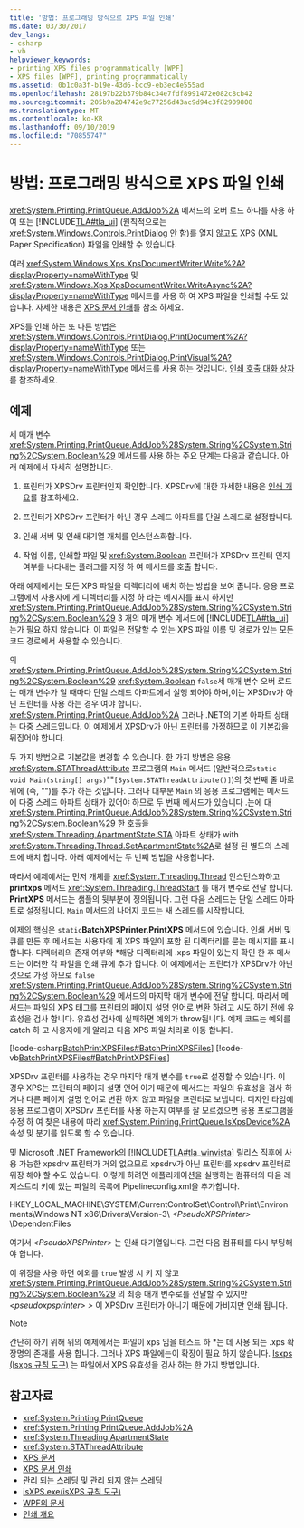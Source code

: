 ```yaml
---
title: '방법: 프로그래밍 방식으로 XPS 파일 인쇄'
ms.date: 03/30/2017
dev_langs:
- csharp
- vb
helpviewer_keywords:
- printing XPS files programmatically [WPF]
- XPS files [WPF], printing programmatically
ms.assetid: 0b1c0a3f-b19e-43d6-bcc9-eb3ec4e555ad
ms.openlocfilehash: 28197b22b379b84c34e7fdf8991472e082c8cb42
ms.sourcegitcommit: 205b9a204742e9c77256d43ac9d94c3f82909808
ms.translationtype: MT
ms.contentlocale: ko-KR
ms.lasthandoff: 09/10/2019
ms.locfileid: "70855747"
---
```

# <a name="how-to-programmatically-print-xps-files"></a>방법: 프로그래밍 방식으로 XPS 파일 인쇄

<xref:System.Printing.PrintQueue.AddJob%2A> 메서드의 오버 로드 하나를 사용 하 여 또는 [!INCLUDE[TLA#tla_ui](../../../../includes/tlasharptla-ui-md.md)] (원칙적으로는 <xref:System.Windows.Controls.PrintDialog> 안 함)를 열지 않고도 XPS (XML Paper Specification) 파일을 인쇄할 수 있습니다.

여러 <xref:System.Windows.Xps.XpsDocumentWriter.Write%2A?displayProperty=nameWithType> 및<xref:System.Windows.Xps.XpsDocumentWriter.WriteAsync%2A?displayProperty=nameWithType> 메서드를 사용 하 여 XPS 파일을 인쇄할 수도 있습니다. 자세한 내용은 [XPS 문서 인쇄](https://docs.microsoft.com/previous-versions/dotnet/netframework-3.5/ms771525(v=vs.90))를 참조 하세요.

XPS를 인쇄 하는 또 다른 방법은 <xref:System.Windows.Controls.PrintDialog.PrintDocument%2A?displayProperty=nameWithType> 또는 <xref:System.Windows.Controls.PrintDialog.PrintVisual%2A?displayProperty=nameWithType> 메서드를 사용 하는 것입니다. [인쇄 호출 대화 상자](how-to-invoke-a-print-dialog.md)를 참조하세요.

## <a name="example"></a>예제

세 매개 변수 <xref:System.Printing.PrintQueue.AddJob%28System.String%2CSystem.String%2CSystem.Boolean%29> 메서드를 사용 하는 주요 단계는 다음과 같습니다. 아래 예제에서 자세히 설명합니다.

1. 프린터가 XPSDrv 프린터인지 확인합니다. XPSDrv에 대한 자세한 내용은 [인쇄 개요](printing-overview.md)를 참조하세요.

2. 프린터가 XPSDrv 프린터가 아닌 경우 스레드 아파트를 단일 스레드로 설정합니다.

3. 인쇄 서버 및 인쇄 대기열 개체를 인스턴스화합니다.

4. 작업 이름, 인쇄할 파일 및 <xref:System.Boolean> 프린터가 XPSDrv 프린터 인지 여부를 나타내는 플래그를 지정 하 여 메서드를 호출 합니다.

아래 예제에서는 모든 XPS 파일을 디렉터리에 배치 하는 방법을 보여 줍니다. 응용 프로그램에서 사용자에 게 디렉터리를 지정 하 라는 메시지를 표시 하지만 <xref:System.Printing.PrintQueue.AddJob%28System.String%2CSystem.String%2CSystem.Boolean%29> 3 개의 매개 변수 메서드에 [!INCLUDE[TLA#tla_ui](../../../../includes/tlasharptla-ui-md.md)]는가 필요 하지 않습니다. 이 파일은 전달할 수 있는 XPS 파일 이름 및 경로가 있는 모든 코드 경로에서 사용할 수 있습니다.

의 <xref:System.Printing.PrintQueue.AddJob%28System.String%2CSystem.String%2CSystem.Boolean%29> <xref:System.Boolean> `false`세 매개 변수 오버 로드는 매개 변수가 일 때마다 단일 스레드 아파트에서 실행 되어야 하며,이는 XPSDrv가 아닌 프린터를 사용 하는 경우 여야 합니다. <xref:System.Printing.PrintQueue.AddJob%2A> 그러나 .NET의 기본 아파트 상태는 다중 스레드입니다. 이 예제에서 XPSDrv가 아닌 프린터를 가정하므로 이 기본값을 뒤집어야 합니다.

두 가지 방법으로 기본값을 변경할 수 있습니다. 한 가지 방법은 응용 <xref:System.STAThreadAttribute> 프로그램의 `Main` 메서드 (일반적으로`static void Main(string[] args)`""`[System.STAThreadAttribute()]`)의 첫 번째 줄 바로 위에 (즉, "")를 추가 하는 것입니다. 그러나 대부분 `Main` 의 응용 프로그램에는 메서드에 다중 스레드 아파트 상태가 있어야 하므로 두 번째 메서드가 있습니다 .는에 대 <xref:System.Printing.PrintQueue.AddJob%28System.String%2CSystem.String%2CSystem.Boolean%29> 한 호출을 <xref:System.Threading.ApartmentState.STA> 아파트 상태가 with <xref:System.Threading.Thread.SetApartmentState%2A>로 설정 된 별도의 스레드에 배치 합니다. 아래 예제에서는 두 번째 방법을 사용합니다.

따라서 예제에서는 먼저 개체를 <xref:System.Threading.Thread> 인스턴스화하고 **printxps** 메서드 <xref:System.Threading.ThreadStart> 를 매개 변수로 전달 합니다. **PrintXPS** 메서드는 샘플의 뒷부분에 정의됩니다. 그런 다음 스레드는 단일 스레드 아파트로 설정됩니다. `Main` 메서드의 나머지 코드는 새 스레드를 시작합니다.

예제의 핵심은 `static`**BatchXPSPrinter.PrintXPS** 메서드에 있습니다. 인쇄 서버 및 큐를 만든 후 메서드는 사용자에 게 XPS 파일이 포함 된 디렉터리를 묻는 메시지를 표시 합니다. 디렉터리의 존재 여부와 \*해당 디렉터리에 .xps 파일이 있는지 확인 한 후 메서드는 이러한 각 파일을 인쇄 큐에 추가 합니다. 이 예제에서는 프린터가 XPSDrv가 아닌 것으로 가정 하므로 `false` <xref:System.Printing.PrintQueue.AddJob%28System.String%2CSystem.String%2CSystem.Boolean%29> 메서드의 마지막 매개 변수에 전달 합니다. 따라서 메서드는 파일의 XPS 태그를 프린터의 페이지 설명 언어로 변환 하려고 시도 하기 전에 유효성을 검사 합니다. 유효성 검사에 실패하면 예외가 throw됩니다. 예제 코드는 예외를 catch 하 고 사용자에 게 알리고 다음 XPS 파일 처리로 이동 합니다.

[!code-csharp[BatchPrintXPSFiles#BatchPrintXPSFiles](~/samples/snippets/csharp/VS_Snippets_Wpf/BatchPrintXPSFiles/CSharp/Program.cs#batchprintxpsfiles)]
[!code-vb[BatchPrintXPSFiles#BatchPrintXPSFiles](~/samples/snippets/visualbasic/VS_Snippets_Wpf/BatchPrintXPSFiles/visualbasic/program.vb#batchprintxpsfiles)]

XPSDrv 프린터를 사용하는 경우 마지막 매개 변수를 `true`로 설정할 수 있습니다. 이 경우 XPS는 프린터의 페이지 설명 언어 이기 때문에 메서드는 파일의 유효성을 검사 하거나 다른 페이지 설명 언어로 변환 하지 않고 파일을 프린터로 보냅니다. 디자인 타임에 응용 프로그램이 XPSDrv 프린터를 사용 하는지 여부를 잘 모르겠으면 응용 프로그램을 수정 하 여 찾은 내용에 따라 <xref:System.Printing.PrintQueue.IsXpsDevice%2A> 속성 및 분기를 읽도록 할 수 있습니다.

및 Microsoft .NET Framework의 [!INCLUDE[TLA#tla_winvista](../../../../includes/tlasharptla-winvista-md.md)] 릴리스 직후에 사용 가능한 xpsdrv 프린터가 거의 없으므로 xpsdrv가 아닌 프린터를 xpsdrv 프린터로 위장 해야 할 수도 있습니다. 이렇게 하려면 애플리케이션을 실행하는 컴퓨터의 다음 레지스트리 키에 있는 파일의 목록에 Pipelineconfig.xml을 추가합니다.

HKEY_LOCAL_MACHINE\SYSTEM\CurrentControlSet\Control\Print\Environments\Windows NT x86\Drivers\Version-3\\ *\<PseudoXPSPrinter>* \DependentFiles

여기서 *\<PseudoXPSPrinter>* 는 인쇄 대기열입니다. 그런 다음 컴퓨터를 다시 부팅해야 합니다.

이 위장을 사용 하면 예외를 `true` 발생 시 키 지 않고 <xref:System.Printing.PrintQueue.AddJob%28System.String%2CSystem.String%2CSystem.Boolean%29> 의 최종 매개 변수로를 전달할 수 있지만  *\<pseudoxpsprinter> >* 이 XPSDrv 프린터가 아니기 때문에 가비지만 인쇄 됩니다.

> [!NOTE]
> 간단히 하기 위해 위의 예제에서는 파일이 xps 임을 테스트 하 \*는 데 사용 되는 .xps 확장명의 존재를 사용 합니다. 그러나 XPS 파일에는이 확장이 필요 하지 않습니다. [Isxps (Isxps 규칙 도구)](https://docs.microsoft.com/previous-versions/dotnet/netframework-4.0/aa348104(v=vs.100)) 는 파일에서 XPS 유효성을 검사 하는 한 가지 방법입니다.

## <a name="see-also"></a>참고자료

- <xref:System.Printing.PrintQueue>
- <xref:System.Printing.PrintQueue.AddJob%2A>
- <xref:System.Threading.ApartmentState>
- <xref:System.STAThreadAttribute>
- [XPS 문서](/windows/desktop/printdocs/documents)
- [XPS 문서 인쇄](https://docs.microsoft.com/previous-versions/dotnet/netframework-3.5/ms771525(v=vs.90))
- [관리 되는 스레딩 및 관리 되지 않는 스레딩](https://docs.microsoft.com/previous-versions/dotnet/netframework-4.0/5s8ee185(v=vs.100))
- [isXPS.exe(isXPS 규칙 도구)](https://docs.microsoft.com/previous-versions/dotnet/netframework-4.0/aa348104(v=vs.100))
- [WPF의 문서](documents-in-wpf.md)
- [인쇄 개요](printing-overview.md)

